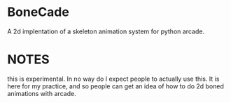 # BoneCade
A 2d implentation of a skeleton animation system for python arcade.

# NOTES
this is experimental. In no way do I expect people to actually use this.
It is here for my practice, and so people can get an idea of how to do 2d boned animations with arcade.
